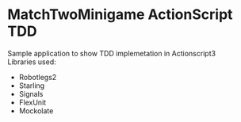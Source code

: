MatchTwoMinigame ActionScript TDD
=================================

Sample application to show TDD implemetation in Actionscript3
<br />
Libraries used:
<ul>
	<li>Robotlegs2</li>
	<li>Starling</li>
	<li>Signals</li>
	<li>FlexUnit</li>
	<li>Mockolate</li>
</ul>